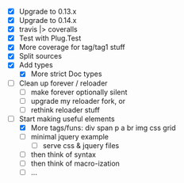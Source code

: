 - [x] Upgrade to 0.13.x
- [x] Upgrade to 0.14.x
- [x] travis |> coveralls
- [x] Test with Plug.Test
- [x] More coverage for tag/tag1 stuff
- [x] Split sources
- [x] Add types
  - [x] More strict Doc types
- [ ] Clean up forever / reloader
  - [ ] make forever optionally silent
  - [ ] upgrade my reloader fork, or
  - [ ] rethink reloader stuff
- [ ] Start making useful elements
  - [x] More tags/funs: div span p a br img css grid 
  - [ ] minimal jquery example
    - [ ] serve css & jquery files
  - [ ] then think of syntax
  - [ ] then think of macro-ization
  - [ ] ...
